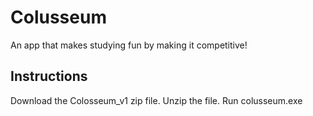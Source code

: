 # Colusseum

An app that makes studying fun by making it competitive!

## Instructions

Download the Colosseum_v1 zip file.
Unzip the file.
Run colusseum.exe
